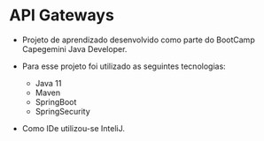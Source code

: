 # API Gateways

- Projeto de aprendizado desenvolvido como parte do BootCamp Capegemini Java Developer. 

- Para esse projeto foi utilizado as seguintes tecnologias: 
  * Java 11
  * Maven
  * SpringBoot
  * SpringSecurity
 
- Como IDe utilizou-se InteliJ.

